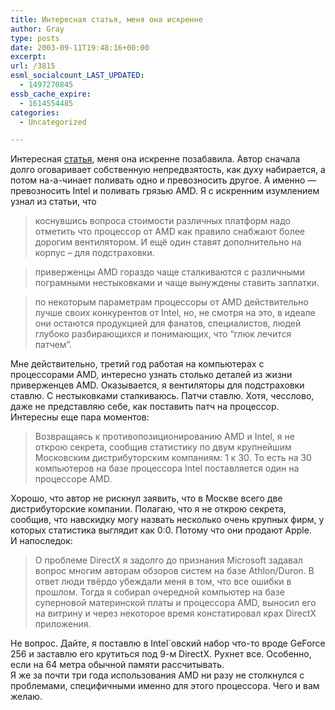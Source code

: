 ```yaml
---
title: Интересная статья, меня она искренне
author: Gray
type: posts
date: 2003-09-11T19:48:16+00:00
excerpt:
url: /3815
esml_socialcount_LAST_UPDATED:
  - 1497270845
essb_cache_expire:
  - 1614554485
categories:
  - Uncategorized

---
```








Интересная <a href="http://www.computerra.ru/think/gaidpark/28955/" target="_blank">статья</a>, меня она искренне позабавила. Автор сначала долго оговаривает собственную непредвзятость, как духу набирается, а потом на-а-чинает поливать одно и превозносить другое. А именно &#8212; превозносить Intel и поливать грязью AMD. Я с искренним изумлением узнал из статьи, что

> коснувшись вопроса стоимости различных платформ надо отметить что процессор от AMD как правило снабжают более дорогим вентилятором. И ещё один ставят дополнительно на корпус &#8211; для подстраховки. 



> приверженцы AMD гораздо чаще сталкиваются с различными пограмными нестыковками и чаще вынуждены ставить заплатки. 



> по некоторым параметрам процессоры от AMD действительно лучше своих конкурентов от Intel, но, не смотря на это, в идеале они остаются продукцией для фанатов, специалистов, людей глубоко разбирающихся и понимающих, что &#8220;глюк лечится патчем&#8221;. 

Мне действительно, третий год работая на компьютерах с процессорами AMD, интересно узнать столько деталей из жизни приверженцев AMD. Оказывается, я вентиляторы для подстраховки ставлю. С нестыковками сталкиваюсь. Патчи ставлю. Хотя, чесслово, даже не представляю себе, как поставить патч на процессор.  
Интересны еще пара моментов:

> Возвращаясь к противопозиционированию AMD и Intel, я не открою секрета, сообщив статистику по двум крупнейшим Московским дистрибуторским компаниям: 1 к 30. То есть на 30 компьютеров на базе процессора Intel поставляется один на процессоре AMD. 

Хорошо, что автор не рискнул заявить, что в Москве всего две дистрибуторские компании. Полагаю, что я не открою секрета, сообщив, что навскидку могу назвать несколько очень крупных фирм, у которых статистика выглядит как 0:0. Потому что они продают Apple.  
И напоследок:

> О проблеме DirectX я задолго до признания Microsoft задавал вопрос многим авторам обзоров систем на базе Athlon/Duron. В ответ люди твёрдо убеждали меня в том, что все ошибки в прошлом. Тогда я собирал очередной компьютер на базе суперновой материнской платы и процессора AMD, выносил его на витрину и через некоторое время констатировал крах DirectX приложения.

Не вопрос. Дайте, я поставлю в Intel\`овский набор что-то вроде GeForce 256 и заставлю его крутиться под 9-м DirectX. Рухнет все. Особенно, если на 64 метра обычной памяти рассчитывать.  
Я же за почти три года использования AMD ни разу не столкнулся с проблемами, специфичными именно для этого процессора. Чего и вам желаю.